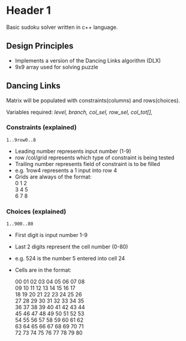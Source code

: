 # Header 1 #

Basic sudoku solver written in c++ language.

## Design Principles ##

* Implements a version of the Dancing Links algorithm (DLX)
* 9x9 array used for solving puzzle

## Dancing Links ##

Matrix will be populated with constraints(columns) and rows(choices).

Variables required: *level, branch, col_sel, row_sel, col_tot[],*

### Constraints (explained) ###

`1..9row0..8`
* Leading number represents input number (1-9)
* row /col/grid represents which type of constraint is being tested
* Trailing number represents field of constraint is to be filled
* e.g. 1row4 represents a 1 input into row 4
* Grids are always of the format:  
  0 1 2  
  3 4 5  
  6 7 8  

### Choices (explained) ###

`1..900..80`
* First digit is input number 1-9
* Last 2 digits represent the cell number (0-80)
* e.g. 524 is the number 5 entered into cell 24
* Cells are in the format:  

  00 01 02 03 04 05 06 07 08  
  09 10 11 12 13 14 15 16 17  
  18 19 20 21 22 23 24 25 26  
  27 28 29 30 31 32 33 34 35  
  36 37 38 39 40 41 42 43 44  
  45 46 47 48 49 50 51 52 53  
  54 55 56 57 58 59 60 61 62  
  63 64 65 66 67 68 69 70 71  
  72 73 74 75 76 77 78 79 80  
